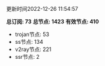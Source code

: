 更新时间2022-12-26 11:54:57

**总订阅: 73**
**总节点: 1423**
**有效节点: 410**
- trojan节点: 53
- ss节点: 134
- v2ray节点: 221
- ssr节点: 2
